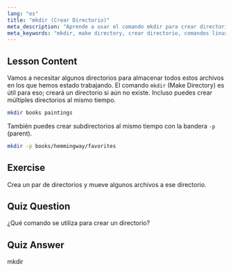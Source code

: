 ```yaml
---
lang: "es"
title: "mkdir (Crear Directorio)"
meta_description: "Aprende a usar el comando mkdir para crear directorios y subdirectorios en Linux. Este tutorial para principiantes te ayuda a organizar archivos de manera eficiente."
meta_keywords: "mkdir, make directory, crear directorio, comandos linux, tutorial linux, linux para principiantes, guía linux"
---
```


## Lesson Content

Vamos a necesitar algunos directorios para almacenar todos estos archivos en los que hemos estado trabajando. El comando `mkdir` (Make Directory) es útil para eso; creará un directorio si aún no existe. Incluso puedes crear múltiples directorios al mismo tiempo.

```bash
mkdir books paintings
```

También puedes crear subdirectorios al mismo tiempo con la bandera `-p` (parent).

```bash
mkdir -p books/hemmingway/favorites
```

## Exercise

Crea un par de directorios y mueve algunos archivos a ese directorio.

## Quiz Question

¿Qué comando se utiliza para crear un directorio?

## Quiz Answer

mkdir

